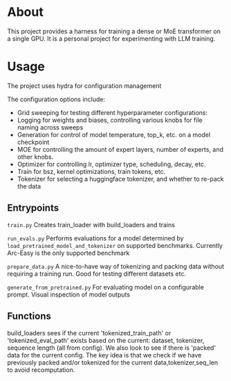 # About
This project provides a harness for training a dense or MoE transformer on a single GPU. It is a personal project for experimenting with LLM training.

# Usage
The project uses hydra for configuration management

The configuration options include:

- Grid sweeping for testing different hyperparameter configurations:
- Logging for weights and biases, controlling various knobs for file naming across sweeps
- Generation for control of model temperature, top_k, etc. on a model checkpoint
- MOE for controlling the amount of expert layers, number of experts, and other knobs.
- Optimizer for controlling lr, optimizer type, scheduling, decay, etc.
- Train for bsz, kernel optimizations, train tokens, etc.
- Tokenizer for selecting a huggingface tokenizer, and whether to re-pack the data

## Entrypoints
``` train.py ```
Creates train_loader with build_loaders and trains

``` run_evals.py ``` 
Performs evaluations for a model determined by ```load_pretrained_model_and_tokenizer``` on supported benchmarks. Currently Arc-Easy is the only supported benchmark

```prepare_data.py```
A nice-to-have way of tokenizing and packing data without requiring a training run. Good for testing different datasets etc.

```generate_from_pretrained.py```
For evaluating model on a configurable prompt. Visual inspection of model outputs


## Functions 
build_loaders sees if the current 'tokenized_train_path' or 'tokenized_eval_path' exists based on the current: dataset, tokenizer, sequence length (all from config). We also look to see if there is 'packed' data for the current config. The key idea is that we check if we have previously packed and/or tokenized for the current data,tokenizer,seq_len to avoid recomputation.





